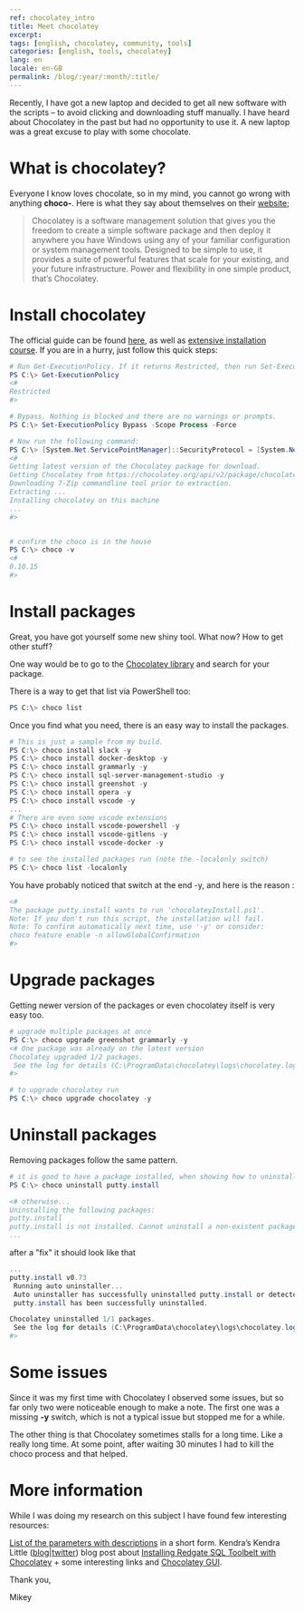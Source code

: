 ```yaml
---
ref: chocolatey_intro
title: Meet chocolatey
excerpt: 
tags: [english, chocolatey, community, tools]
categories: [english, tools, chocolatey]
lang: en
locale: en-GB
permalink: /blog/:year/:month/:title/
---
```


Recently, I have got a new laptop and decided to get all new software with the scripts – to avoid clicking and downloading stuff manually. I have heard about Chocolatey in the past but had no opportunity to use it. A new laptop was a great excuse to play with some chocolate.

# What is chocolatey?
Everyone I know loves chocolate, so in my mind, you cannot go wrong with anything **choco-**. Here is what they say about themselves on their [website](https://chocolatey.org/how-chocolatey-works);

> Chocolatey is a software management solution that gives you the freedom to create a simple software package and then deploy it anywhere you have Windows using any of your familiar configuration or system management tools.
> Designed to be simple to use, it provides a suite of powerful features that scale for your existing, and your future infrastructure. Power and flexibility in one simple product, that’s Chocolatey.

# Install chocolatey
The official guide can be found [here](https://chocolatey.org/install), as well as [extensive installation course](https://chocolatey.org/courses/installation/installing). If you are in a hurry, just follow this quick steps:

```powershell
# Run Get-ExecutionPolicy. If it returns Restricted, then run Set-ExecutionPolicy AllSigned or Set-ExecutionPolicy Bypass -Scope Process.
PS C:\> Get-ExecutionPolicy
<#
Restricted
#>

# Bypass. Nothing is blocked and there are no warnings or prompts.
PS C:\> Set-ExecutionPolicy Bypass -Scope Process -Force

# Now run the following command:
PS C:\> [System.Net.ServicePointManager]::SecurityProtocol = [System.Net.ServicePointManager]::SecurityProtocol -bor 3072; iex ((New-Object System.Net.WebClient).DownloadString('https://chocolatey.org/install.ps1'))
<#
Getting latest version of the Chocolatey package for download.
Getting Chocolatey from https://chocolatey.org/api/v2/package/chocolatey/0.10.15.
Downloading 7-Zip commandline tool prior to extraction.
Extracting ...
Installing chocolatey on this machine
...
#>


# confirm the choco is in the house
PS C:\> choco -v
<#
0.10.15
#>
```

# Install packages

Great, you have got yourself some new shiny tool. What now? How to get other stuff?

One way would be to go to the [Chocolatey library](https://chocolatey.org/packages) and search for your package.


There is a way to get that list via PowerShell too:

```powershell
PS C:\> choco list
```

Once you find what you need, there is an easy way to install the packages.

```powershell
# This is just a sample from my build.
PS C:\> choco install slack -y
PS C:\> choco install docker-desktop -y
PS C:\> choco install grammarly -y
PS C:\> choco install sql-server-management-studio -y
PS C:\> choco install greenshot -y
PS C:\> choco install opera -y
PS C:\> choco install vscode -y
...
# There are even some vscode extensions
PS C:\> choco install vscode-powershell -y
PS C:\> choco install vscode-gitlens -y
PS C:\> choco install vscode-docker -y

# to see the installed packages run (note the -localonly switch)
PS C:\> choco list -localonly
```

You have probably noticed that switch at the end -y, and here is the reason :

```powershell
<#
The package putty.install wants to run 'chocolateyInstall.ps1'.
Note: If you don't run this script, the installation will fail.
Note: To confirm automatically next time, use '-y' or consider:
choco feature enable -n allowGlobalConfirmation
#>
```

# Upgrade packages

Getting newer version of the packages or even chocolatey itself is very easy too.

```powershell
# upgrade multiple packages at once
PS C:\> choco upgrade greenshot grammarly -y
<# One package was already on the latest version
Chocolatey upgraded 1/2 packages. 
 See the log for details (C:\ProgramData\chocolatey\logs\chocolatey.log).
#>

# to upgrade chocolatey run
PS C:\> choco upgrade chocolatey -y
```

# Uninstall packages
Removing packages follow the same pattern.

```powershell
# it is good to have a package installed, when showing how to uninstall it
PS C:\> choco uninstall putty.install

<# otherwise...
Uninstalling the following packages:
putty.install
putty.install is not installed. Cannot uninstall a non-existent package.
...
```

after a "fix" it should look like that

```powershell
...
putty.install v0.73
 Running auto uninstaller...
 Auto uninstaller has successfully uninstalled putty.install or detected previous uninstall.
 putty.install has been successfully uninstalled.

Chocolatey uninstalled 1/1 packages. 
 See the log for details (C:\ProgramData\chocolatey\logs\chocolatey.log).
#>
```

# Some issues

Since it was my first time with Chocolatey I observed some issues, but so far only two were noticeable enough to make a note. The first one was a missing **-y** switch, which is not a typical issue but stopped me for a while.

The other thing is that Chocolatey sometimes stalls for a long time. Like a really long time. At some point, after waiting 30 minutes I had to kill the choco process and that helped.

# More information

While I was doing my research on this subject I have found few interesting resources:

[List of the parameters with descriptions](https://gist.github.com/yunga/99d04694e2466e017c5502d7c828d4f4) in a short form. Kendra’s Kendra Little ([blog](http://sqlworkbooks.com/)|[twitter](https://twitter.com/Kendra_Little)) blog post about [Installing Redgate SQL Toolbelt with Chocolatey](https://littlekendra.com/2019/12/02/installing-redgate-sql-toolbelt-with-chocolatey/) + some interesting links and [Chocolatey GUI](https://chocolatey.github.io/ChocolateyGUI/about).

Thank you,

Mikey

